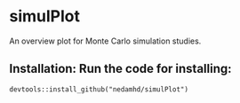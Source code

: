 # simulPlot
An overview plot for Monte Carlo simulation studies.
## Installation: Run the code for installing:
`devtools::install_github("nedamhd/simulPlot")`
